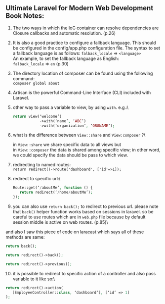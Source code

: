 ## Ultimate Laravel for Modern Web Development Book Notes:

1. The two ways in which the IoC container
   can resolve dependencies are Closure callbacks and automatic resolution. (p.26)

2. It is also a good practice to configure a fallback language. This should be
   configured in the config/app.php configuration file.
   The syntax to set a fallback language is as follows:
   `falback_locale` => `<language>`\
   An example, to set the fallback language as English:\
   `falback_locale` => `en`
   (p.30)

3. The directory location of composer can be found using the following command:\
   `composer global about`

4. Artisan is the powerful Command-Line Interface (CLI) included with Laravel.


5. other way to pass a variable to view, by using `with`. e.g.:\
   ```php
   return view(‘welcome’)
               ->with(‘name’, ‘ABC’)
               ->with(‘organization’, ‘ORGNAME’);
   ```


6. what is the difference between `View::share` and `View:composer` ?\

   in `View::share` we share specific data to all views but\
   in `View::composer` the data is shared among specific view; in other word, we could specify the data should be pass to which view.


7. redirecting to named routes:\
   `return redirect()->route('dashboard', ['id'=>1]);`

8. redirect to specific url:\
   
   ```php
   Route::get(‘/aboutMe’, function () {
      return redirect(‘/home/aboutMe’);
   });
   ```

9. you can also use `return back();` to redirect to previous url. please note that `back()` helper function works based on sessions in laravel. so be careful to use routes which are in `web.php` file because by default session middle is active on web routes. (p.85)\

and also I saw this piece of code on laracast which says all of these methods are same:

```php
return back();

return redirect()->back();

return redirect()->previous();
```
    

10. it is possible to redirect to specific action of a controller and also pass variable to it like so:\

```php
return redirect()->action(
   [EmployeeController::class, ‘dashboard’], [‘id’ => 1]
);
```




